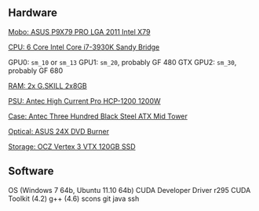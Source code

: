 Hardware
--------

[Mobo: ASUS P9X79 PRO LGA 2011 Intel X79](http://www.newegg.com/Product/Product.aspx?Item=N82E16813131800)

[CPU: 6 Core Intel Core i7-3930K Sandy Bridge](http://www.newegg.com/Product/Product.aspx?Item=N82E16819116492)

GPU0: `sm_10` or `sm_13`
GPU1: `sm_20`, probably GF 480 GTX
GPU2: `sm_30`, probably GF 680

[RAM: 2x G.SKILL 2x8GB](http://www.newegg.com/Product/Product.aspx?Item=N82E16820231489)

[PSU: Antec High Current Pro HCP-1200 1200W](http://www.newegg.com/Product/Product.aspx?Item=N82E16817371043)

[Case: Antec Three Hundred Black Steel ATX Mid Tower](http://www.newegg.com/Product/Product.aspx?Item=N82E16811129042)

[Optical: ASUS 24X DVD Burner](http://www.newegg.com/Product/Product.aspx?Item=N82E16827135204)

[Storage: OCZ Vertex 3 VTX 120GB SSD](http://www.newegg.com/Product/Product.aspx?Item=N82E16820227706)

Software
--------

OS (Windows 7 64b, Ubuntu 11.10 64b)
CUDA Developer Driver r295
CUDA Toolkit (4.2)
g++ (4.6)
scons
git
java
ssh

